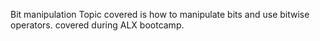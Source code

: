 Bit manipulation
Topic covered is how to manipulate bits and use bitwise operators. covered during ALX bootcamp.
